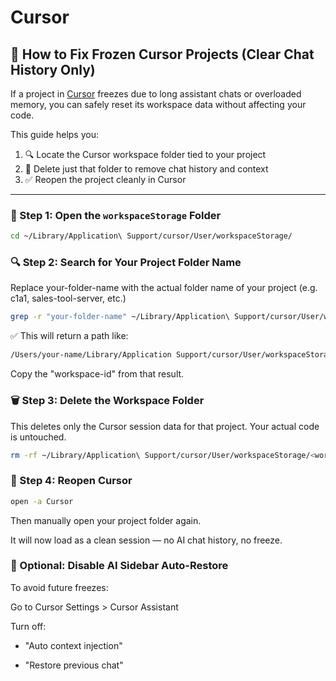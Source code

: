 # Cursor
## 🧹 How to Fix Frozen Cursor Projects (Clear Chat History Only)

If a project in [Cursor](https://www.cursor.sh) freezes due to long assistant chats or overloaded memory, you can safely reset its workspace data without affecting your code.

This guide helps you:

1. 🔍 Locate the Cursor workspace folder tied to your project
2. 🧼 Delete just that folder to remove chat history and context
3. ✅ Reopen the project cleanly in Cursor

---

### 📁 Step 1: Open the `workspaceStorage` Folder

```bash
cd ~/Library/Application\ Support/cursor/User/workspaceStorage/
```

### 🔍 Step 2: Search for Your Project Folder Name
Replace your-folder-name with the actual folder name of your project (e.g. c1a1, sales-tool-server, etc.)

```bash
grep -r "your-folder-name" ~/Library/Application\ Support/cursor/User/workspaceStorage/*/workspace.json
```

✅ This will return a path like:

```bash
/Users/your-name/Library/Application Support/cursor/User/workspaceStorage/<workspace-id>/workspace.json:  "folder": "file:///Users/your-name/repos/your-folder-name"
```
Copy the "workspace-id" from that result.

### 🗑️ Step 3: Delete the Workspace Folder
This deletes only the Cursor session data for that project. Your actual code is untouched.

```bash
rm -rf ~/Library/Application\ Support/cursor/User/workspaceStorage/<workspace-id>
```

### 🔁 Step 4: Reopen Cursor
```bash
open -a Cursor
```

Then manually open your project folder again.

It will now load as a clean session — no AI chat history, no freeze.

### 🧠 Optional: Disable AI Sidebar Auto-Restore
To avoid future freezes:

Go to Cursor Settings > Cursor Assistant

Turn off:

- "Auto context injection"

- "Restore previous chat"


